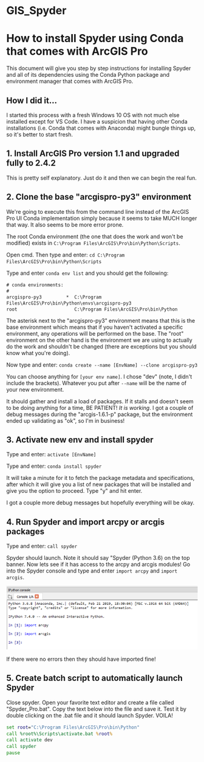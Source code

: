 # GIS_Spyder

# How to install Spyder using Conda that comes with ArcGIS Pro

This document will give you step by step instructions for installing Spyder and all of its dependencies using the Conda Python package and environment manager that comes with ArcGIS Pro.

## How I did it...

I started this process with a fresh Windows 10 OS with not much else installed except for VS Code. I have a suspicion that having other Conda installations (i.e. Conda that comes with Anaconda) might bungle things up, so it's better to start fresh.

## 1. Install ArcGIS Pro version 1.1 and upgraded fully to 2.4.2

This is pretty self explanatory. Just do it and then we can begin the real fun.

## 2. Clone the base "arcgispro-py3" environment

We're going to execute this from the command line instead of the ArcGIS Pro UI Conda implementation simply because it seems to take MUCH longer that way. It also seems to be more error prone.

The root Conda environment (the one that does the work and won't be modified) exists in `C:\Program Files\ArcGIS\Pro\bin\Python\Scripts`.

Open cmd. Then type and enter: `cd C:\Program Files\ArcGIS\Pro\bin\Python\Scripts`

Type and enter `conda env list` and you should get the following:

```
# conda environments:
#
arcgispro-py3         *  C:\Program Files\ArcGIS\Pro\bin\Python\envs\arcgispro-py3
root                     C:\Program Files\ArcGIS\Pro\bin\Python
```

The asterisk next to the "arcgispro-py3" environment means that this is the base environment which means that if you haven't activated a specific environment, any operations will be performed on the base. The "root" environment on the other hand is the environment we are using to actually do the work and shouldn't be changed (there are exceptions but you should know what you're doing).

Now type and enter: `conda create --name [EnvName] --clone arcgispro-py3`

You can choose anything for `[your env name]`. I chose "dev" (note, I didn't include the brackets). Whatever you put after `--name` will be the name of your new environment.

It should gather and install a load of packages. If it stalls and doesn't seem to be doing anything for a time, BE PATIENT! *It is working*. I got a couple of debug messages during the "arcgis-1.6.1-p" package, but the environment ended up validating as "ok", so I'm in business!

## 3. Activate new env and install spyder

Type and enter: `activate [EnvName]`

Type and enter: `conda install spyder`

It will take a minute for it to fetch the package metadata and specifications, after which it will give you a list of new packages that will be installed and give you the option to proceed. Type "y" and hit enter.

I got a couple more debug messages but hopefully everything will be okay.

## 4. Run Spyder and import arcpy or arcgis packages

Type and enter: `call spyder`

Spyder should launch. Note it should say "Spyder (Python 3.6) on the top banner. Now lets see if it has access to the arcpy and arcgis modules! Go into the Spyder console and type and enter `import arcpy` and `import arcgis`.

![](2019-10-26-11-49-00.png)

If there were no errors then they should have imported fine!

## 5. Create batch script to automatically launch Spyder

Close spyder. Open your favorite text editor and create a file called "Spyder_Pro.bat". Copy the text below into the file and save it. Test it by double clicking on the .bat file and it should launch Spyder. VOILA!

```bat
set root="C:\Program Files\ArcGIS\Pro\bin\Python"
call %root%\Scripts\activate.bat %root%
call activate dev
call spyder
pause
```